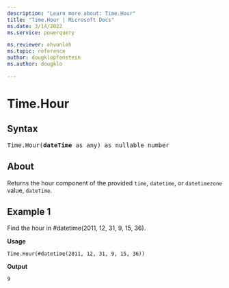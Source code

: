 ```yaml
---
description: "Learn more about: Time.Hour"
title: "Time.Hour | Microsoft Docs"
ms.date: 3/14/2022
ms.service: powerquery

ms.reviewer: ehvonleh
ms.topic: reference
author: dougklopfenstein
ms.author: dougklo

---
```

# Time.Hour

## Syntax

<pre>
Time.Hour(<b>dateTime</b> as any) as nullable number
</pre>
  
## About

Returns the hour component of the provided `time`, `datetime`, or `datetimezone` value, `dateTime`.

## Example 1

Find the hour in #datetime(2011, 12, 31, 9, 15, 36).

**Usage**

```powerquery-m
Time.Hour(#datetime(2011, 12, 31, 9, 15, 36))
```

**Output**

`9`

